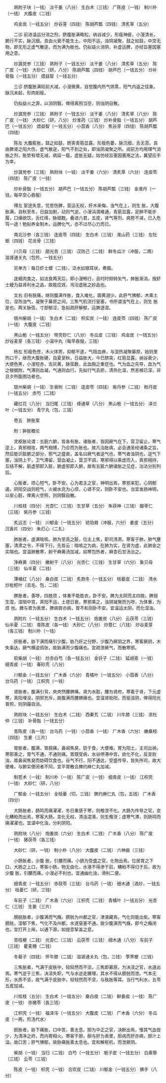 <!-- { "loadSidebar": true } -->

　　熟附子块（一钱） 淡干姜（八分） 生白术（三钱） 广陈皮（一钱） 制川朴（一钱） 大腹皮（二钱）

　　鸡金炭（一钱五分） 炒谷芽（四钱） 陈胡芦瓢（四钱） 清炙草（五分）

　　二诊 前进温运分消之剂，脐腹胀满略松，纳谷减少，形瘦神疲，小溲清长，腑行不实，脉沉细。良由火衰不能生土，中阳不运，浊阴凝聚，鼓之如鼓，中空无物，即无形之虚气散逆，而为满为胀也。仍拟益火消阴，补虚运脾，亦经旨塞因塞用之意。

　　炒潞党参（三钱） 熟附子（一钱五分） 淡干姜（八分） 清炙草（五分） 陈广皮（一钱） 大砂仁（研，八分） 陈胡芦瓢（四钱） 胡芦巴（一钱五分） 炒补骨脂（一钱五分） 煨益智（一钱五分）

　　三诊 脐腹胀满较前大减，小溲微黄，自觉腹内热气烘蒸，阳气内返之佳象。脉沉未起，形肉削瘦。

　　仍拟益火之源，以消阴翳，俾得离照当空，则浊阴自散。

　　炒潞党参（三钱） 熟附子（一钱五分） 淡干姜（八分） 清炙草（八分） 陈广皮（一钱） 大砂仁（研，八分） 炒淮药（三钱） 炒补骨脂（一钱五分） 胡芦巴（一钱五分） 煨益智（一钱五分） 小茴香（八分） 焦谷芽（四钱） 陈胡芦瓢（四钱）

　　陈左 大腹膨胀，鼓之如鼓，脐突青筋显露，形瘦色萎，脉沉细，舌无苔。良由脾肾之阳大伤，虚气散逆，阳气不到之处，即浊阴凝聚之所。阅前方均用理气消胀之剂，胀势有增无减，病延一载，虚胀无疑。姑仿经旨塞因塞用之法，冀望应手为幸。

　　炒潞党参（三钱） 熟附块（一钱） 淡干姜（六分） 清炙草（六分） 连皮苓（四钱） 陈广皮（一钱）

　　炒补骨脂（一钱五分） 胡芦巴（一钱五分） 陈胡芦瓢（三钱） 金液丹（一钱，每早空心吞服）

　　傅左 宦途失意，忧思伤脾，营运无权，肝木来侮，浊气在上，则生 胀，大腹胀满，自秋至冬，日益加剧，动则气逆，小溲涓滴难通，青筋显露，足肿不能步履，口燥欲饮，舌红绛，脉细数。叠进六君，五皮，肾气等剂，病势不减，已入危笃一途！勉拟养金制木，运脾化气，亦不过尽心力而已。

　　南北沙参（各三钱） 连皮苓（四钱） 生白术（三钱） 淮山药（三钱） 左牡蛎（四钱） 花龙骨（三钱）

　　川贝母（三钱） 甜光杏（三钱） 汉防己（二钱） 鲜冬瓜汁（冲服，二两） 滋肾通关丸（包煎，一钱五分）

　　另单方：每日虾士蟆（二钱），泛水如银耳状，煮服。

　　连蟆肉食之，如法食两天后，即小溲畅行，且时时频转矢气，肿胀渐消。按虾士蟆为益肾利水之品，故能应效，洵治虚胀之妙品也。

　　文右 旧有脘痛，继则腹满作胀，食入难化，面黄溺少。此肝气怫郁，木乘土位，湿热浊气，凝聚于募原之间，三焦气机流行窒塞，书所谓浊气在上，则生 胀是也。两关脉弦，寸部郁涩，急拟疏肝解郁，运脾逐湿。

　　银州柴胡（一钱） 生白术（二钱） 枳实炭（一钱） 连皮苓（四钱） 陈广皮（一钱） 大腹皮（二钱）

　　黑山栀（一钱五分） 带壳砂仁（八分） 冬瓜皮（三钱） 鸡金炭（一钱五分） 炒谷麦芽（各三钱） 小温中丸（每早吞服，三钱）

　　杨左 形瘦色苍，木火体质，抑郁不遂，气阻血痹，与湿热凝聚募原，始则里热口干，继而大腹胀硬，自夏至秋，日益胀大，今已脐突，红筋显露，纳谷衰少，大便色黑，小溲短赤，舌灰黄，脉弦数，此血臌之重症也。气为血之先导，血为气之根据附，气滞则血凝，气通则血行。先拟行气去瘀，清热化湿，然恙根已深，非旦夕所能图功者也。

　　银州柴胡（一钱） 生香附（二钱） 连皮苓（四钱） 紫丹参（二钱） 粉丹皮（一钱五分） 赤芍（二钱）

　　藏红花（八分） 当归尾（三钱） 绛通草（八分） 黑山栀（一钱五分） 泽兰叶（一钱五分） 青宁丸（包，三钱）

　　卷五　肿胀案

　　附：肿胀概论

　　灵枢胀论谓：五脏六腑，皆各有胀，诸胀者，皆因厥气在下，营卫留止，寒气逆上，真邪相攻，两气相搏，乃合而为胀也。故凡治胀病，必会通圣经诸条之旨，然后能识脏腑之部分，邪气之盛衰，盖名曰厥气者逆气也，寒气者浊阴也，逆气下塞，浊阴上干，卫气滞留，营血凝止，营卫不调，寒邪得以乘虚而入，真邪相持，互结不解，脏虚邪即入脏，腑虚邪即入腑，故有五脏六腑诸胀之见症，治法分别列后。

　　心胀者，烦心短气，卧不安。心为君主之官，神明出焉，寒邪来犯，心阴郁遏，阴阳交战则短气，火被水克为心烦，心肾不交，则卧不安也。当宜发扬神明，以安心脏，俾离火空照，则阴翳自散。

　　川桂枝（四分） 光杏仁（三钱） 生甘草（五分） 朱茯神（三钱） 酸枣仁（三钱） 紫丹参（三钱）

　　炙远志（一钱） 川郁金（一钱五分） 琥珀屑（冲服，六分） 姜皮（五分） 沉香片（四分） 朱灯心（二扎）

　　肺胀者，虚满喘咳。肺为至高之脏，位主上焦，职司清肃。寒客于肺，肺气壅塞，清肃之令，不得下行。先哲云：喘咳之为病，在肺为实，在肾为虚，此肺金之实喘也。宜温肺散寒，射干麻黄汤加减，如寒包热者，麻杏石甘汤治之。

　　净麻黄（四分） 嫩射干（八分） 光杏仁（三钱） 生甘草（六分） 象贝母（三钱） 仙半夏（二钱）

　　薄橘红（八分） 桑白皮（二钱） 炙款冬（一钱五分） 栝蒌皮（二钱） 清水炒枇杷叶（去毛、包，二钱）

　　脾胀者，善哕，四肢烦 ，体重不能胜衣，卧不安。脾为太阴而主四肢，脾弱生湿，湿阻中宫，真阳不运，土德日衰，寒邪乘之，浊阴凝聚而为哕，为体重，为烦 也。脾与胃为表里，脾病胃亦病，胃不和则卧不安。宜温运太阴，而化湿浊。

　　熟附片（一钱五分） 生白术（一钱五分） 炮姜炭（八分） 云茯苓（三钱） 仙半夏（二钱） 青陈皮（各一钱） 大砂仁（八分） 炒薏仁（八钱） 炒谷麦芽（各三钱） 制川朴（一钱）

　　肝胀者，胁下满而痛引少腹。胁乃肝之分野，少腹乃厥阴之界，寒客厥阴，木失条达，厥气横逆鸱张，故胁满而少腹痛也。宜疏泄厥气，而散寒邪。

　　软柴胡（一钱） 炒赤白芍（各一钱五分） 金铃子（二钱） 延胡索（一钱） 细青皮（一钱） 春砂壳（八分）

　　川郁金（一钱五分） 广木香（六分） 青橘叶（一钱五分） 小茴香（八分） 台乌药（一钱） 江枳壳（一钱）

　　肾胀者，腹满引背，央央然腰髀痛。肾为水脏，腰为肾府，寒着于肾，下元虚寒，真阳埋没，阴邪充斥，故腹满而腰髀痛也。宜温肾助阳，而驱浊阴，俾得阳光普照，则阴霾自消。

　　熟附块（一钱五分） 生白术（二钱） 西秦艽（二钱） 川牛膝（三钱） 浓杜仲（三钱） 补骨脂（一钱五分）

　　青陈皮（各一钱） 台乌药（一钱） 小茴香（一钱） 广木香（六分） 嫩桑枝（四钱） 生姜（三片）

　　胃胀者，腹满，胃脘痛，鼻闻焦臭，妨于食，大便难。胃为阳土，主司出纳，寒邪乘之，胃气不通，不通则痛。胃既受病，水谷停滞中宫，欲化不化，反变败浊，故鼻闻焦臭而妨碍饮食也。谷气不行，阳不通达，受盛传导，皆失所司，故大便难，与腑实便闭者不同。宜平胃散合脾约麻仁丸加减。

　　制苍术（一钱） 制川朴（一钱） 陈广皮（一钱） 细青皮（一钱） 江枳壳（一钱） 大砂仁（研，八分）

　　广郁金（一钱五分） 全栝蒌（切，三钱） 脾约麻仁丸（包，五钱） 广木香（四分）

　　大肠胀者，肠鸣而痛濯濯，冬日重感于寒，则飧泄不化。大肠为传导之官，变化糟粕而出焉，寒客大肠，变化无权，清浊混淆，则生飧泄；虚寒气滞，则肠鸣而痛濯濯也。宜温中化浊，分利阴阳。

　　熟附块（八分） 炮姜炭（六分） 生白术（二钱） 广木香（八分） 陈广皮（一钱） 猪茯苓（各三钱）

　　大砂仁（研，一钱） 制小朴（八分） 大腹皮（二钱） 六神曲（三钱）

　　小肠胀者，少腹 胀，引腰而痛。小肠为受盛之官，化物出焉。位居胃之下口，大肠之上口，寒客小肠，物无由化，水液不得渗于前，糟粕不得归于后，故为少腹 胀，引腰而痛，小溲必不利也。宜通幽化浊，滑利二便。

　　细青皮（一钱五分） 赤茯苓（三钱） 台乌药（一钱） 细木通（酒炒，一钱五分） 栝蒌仁（研，三钱）

　　车前子（二钱） 广木香（六分） 江枳壳（二钱） 青橘叶（一钱五分） 光杏仁（三钱） 生姜（三片）

　　膀胱胀者，少腹满而气癃。膀胱为州都之官，津液藏焉，气化则能出矣。寒客膀胱，湿郁下焦，气化不及州都，水道窒塞不通，故少腹满而气癃，即今之癃闭也。宜打开上闸，以通下源，如提壶挈盖之意。

　　苦桔梗（二钱） 光杏仁（三钱） 云茯苓（三钱） 细木通（八分） 车前子（三钱） 瞿麦穗（二钱）

　　冬葵子（四钱） 怀牛膝（二钱） 滋肾通关丸（包，三钱） 荸荠梗（三钱）

　　三焦胀者，气满于皮肤中，轻轻然而不坚。三焦即募原，为决渎之官，水道出焉。寒气逆于三焦，决渎失职，气与水逆走腠理，其水不得从膀胱而泄。气本无形，水质不坚，故气满于皮肤中，轻轻然而不坚，与肤胀等耳。当行气利水，五苓五皮加减。

　　川桂枝（五分） 生白术（一钱五分） 桑白皮（二钱） 鲜姜皮（一钱） 陈广皮（一钱） 赤猪苓（各三钱）

　　江枳壳（一钱） 福泽泻（一钱五分） 大腹皮（二钱） 广木香（六分） 冬瓜皮（一两，煎汤代水）

　　胆胀者，胁下痛胀，口中苦，善太息。胆为中正之官，决断出焉，惟其气血皆少，为清净之府，而内寄相火。寒客于胆，胆与肝为表里，胆病而肝亦病，胆汁上溢，故口苦；肝气怫郁，故胁痛胀善太息也。宜和解枢机，而泄厥阴。

　　柴胡（一钱） 当归（二钱） 白芍（一钱五分） 栀子皮（一钱五分） 白蒺藜（三钱） 云苓（三钱）

　　陈皮（一钱） 枳壳（一钱） 合欢皮（二钱） 川郁金（一钱五分） 佛手（八分）


